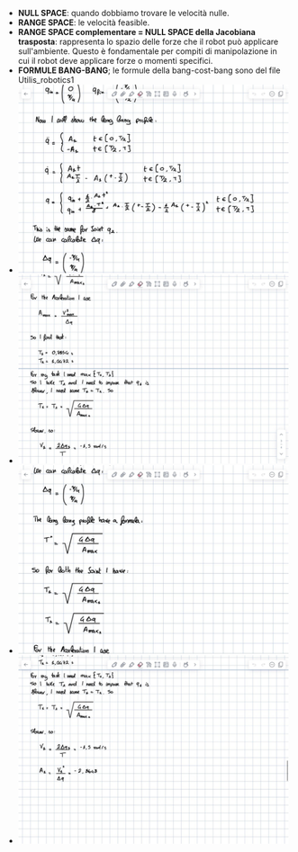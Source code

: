 - **NULL SPACE**: quando dobbiamo trovare le velocità nulle.
- **RANGE SPACE**: le velocità feasible.
- **RANGE SPACE complementare = NULL SPACE della Jacobiana trasposta**: rappresenta lo spazio delle forze che il robot può applicare sull'ambiente. Questo è fondamentale per compiti di manipolazione in cui il robot deve applicare forze o momenti specifici.
- **FORMULE BANG-BANG**;
le formule della bang-cost-bang sono del file Utilis_robotics1
- ![Alt text](Utils/immagini_formule/bang_bang_I.jpg)
- ![Alt text](Utils/immagini_formule/bang_bang_II.jpg)
- ![Alt text](Utils/immagini_formule/bang_bang_III.jpg)
- ![Alt text](Utils/immagini_formule/bang_bang_VI.jpg)
